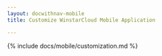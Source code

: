 ```yaml
---
layout: docwithnav-mobile
title: Customize WinstarCloud Mobile Application

---
```


{% include docs/mobile/customization.md %}
